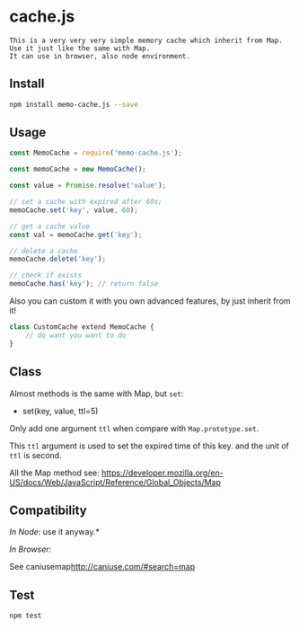 # cache.js
    This is a very very very simple memory cache which inherit from Map.
    Use it just like the same with Map.
    It can use in browser, also node environment.

## Install

```sh
npm install memo-cache.js --save
```

## Usage

```js
const MemoCache = require('memo-cache.js');

const memoCache = new MemoCache();

const value = Promise.resolve('value');

// set a cache with expired after 60s;
memoCache.set('key', value, 60);

// get a cache value
const val = memoCache.get('key');

// delete a cache
memoCache.delete('key');

// check if exists
memoCache.has('key'); // return false
```

Also you can custom it with you own advanced features, by just inherit from it!

```js
class CustomCache extend MemoCache {
    // do want you want to do
}
```

## Class

Almost methods is the same with Map, but `set`:

* set(key, value, ttl=5)

Only add one argument `ttl` when compare with `Map.prototype.set`.

This `ttl` argument is used to set the expired time of this key. and the unit of `ttl` is second.

All the Map method see: <https://developer.mozilla.org/en-US/docs/Web/JavaScript/Reference/Global_Objects/Map>

## Compatibility

*In Node:* use it anyway.*

*In Browser:*

See caniusemap<http://caniuse.com/#search=map>

## Test

```sh
npm test
```